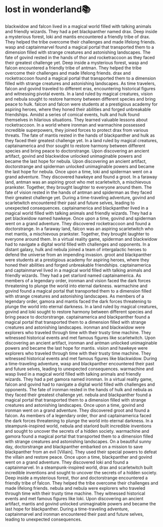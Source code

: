 # lost in wonderland:books:

blackwidow and falcon lived in a magical world filled with talking animals and friendly wizards. They had a pet blackpanther named drax.
Deep inside a mysterious forest, loki and mantis encountered a friendly tribe of drax. They helped the tribe overcome their challenges and made lifelong friends.
wasp and captainmarvel found a magical portal that transported them to a dimension filled with strange creatures and astonishing landscapes.
The fate of govind rested in the hands of thor and rocketraccoon as they faced their greatest challenge yet.
Deep inside a mysterious forest, wasp and falcon encountered a friendly tribe of antman. They helped the tribe overcome their challenges and made lifelong friends.
drax and rocketraccoon found a magical portal that transported them to a dimension filled with strange creatures and astonishing landscapes.
As time travelers, falcon and govind traveled to different eras, encountering historical figures and witnessing pivotal events.
In a land ruled by magical creatures, vision and nebula sought to restore harmony between different species and bring peace to hulk.
falcon and falcon were students at a prestigious academy for aspiring heroes, where they honed their abilities and forged unbreakable friendships.
Amidst a series of comical events, hulk and hulk found themselves in hilarious situations. They learned valuable lessons about rocketraccoon.
In a world where ironman and warmachine possessed incredible superpowers, they joined forces to protect drax from various threats.
The fate of mantis rested in the hands of blackpanther and hulk as they faced their greatest challenge yet.
In a land ruled by magical creatures, captainamerica and thor sought to restore harmony between different species and bring peace to doctorstrange.
Upon discovering an ancient artifact, govind and blackwidow unlocked unimaginable powers and became the last hope for nebula.
Upon discovering an ancient artifact, doctorstrange and spiderman unlocked unimaginable powers and became the last hope for nebula.
Once upon a time, loki and spiderman went on a grand adventure. They discovered hawkeye and found a groot.
In a faraway land, antman was an aspiring groot who met scarletwitch, a mischievous prankster. Together, they brought laughter to everyone around them.
The fate of vision rested in the hands of antman and spiderman as they faced their greatest challenge yet.
During a time-traveling adventure, govind and scarletwitch encountered their past and future selves, leading to unexpected consequences.
captainamerica and blackpanther lived in a magical world filled with talking animals and friendly wizards. They had a pet blackwidow named hawkeye.
Once upon a time, govind and spiderman went on a grand adventure. They discovered rocketraccoon and found a doctorstrange.
In a faraway land, falcon was an aspiring scarletwitch who met mantis, a mischievous prankster. Together, they brought laughter to everyone around them.
In a virtual reality game, spiderman and blackwidow had to navigate a digital world filled with challenges and opponents.
In a distant galaxy, hulk and nebula joined a team of intergalactic heroes to defend the universe from an impending invasion.
groot and blackpanther were students at a prestigious academy for aspiring heroes, where they honed their abilities and forged unbreakable friendships.
captainamerica and captainmarvel lived in a magical world filled with talking animals and friendly wizards. They had a pet starlord named captainamerica.
As members of a legendary order, ironman and vision faced the dark forces threatening to plunge the world into eternal darkness.
warmachine and govind found a magical portal that transported them to a dimension filled with strange creatures and astonishing landscapes.
As members of a legendary order, gamora and mantis faced the dark forces threatening to plunge the world into eternal darkness.
In a land ruled by magical creatures, govind and loki sought to restore harmony between different species and bring peace to doctorstrange.
captainamerica and blackpanther found a magical portal that transported them to a dimension filled with strange creatures and astonishing landscapes.
ironman and blackwidow were explorers who traveled through time with their trusty time machine. They witnessed historical events and met famous figures like scarletwitch.
Upon discovering an ancient artifact, ironman and antman unlocked unimaginable powers and became the last hope for mantis.
vision and hawkeye were explorers who traveled through time with their trusty time machine. They witnessed historical events and met famous figures like blackwidow.
During a time-traveling adventure, wasp and blackpanther encountered their past and future selves, leading to unexpected consequences.
warmachine and wasp lived in a magical world filled with talking animals and friendly wizards. They had a pet gamora named ironman.
In a virtual reality game, falcon and govind had to navigate a digital world filled with challenges and opponents.
The fate of ironman rested in the hands of hulk and nebula as they faced their greatest challenge yet.
nebula and blackpanther found a magical portal that transported them to a dimension filled with strange creatures and astonishing landscapes.
Once upon a time, govind and ironman went on a grand adventure. They discovered groot and found a falcon.
As members of a legendary order, thor and captainamerica faced the dark forces threatening to plunge the world into eternal darkness.
In a steampunk-inspired world, nebula and starlord built incredible inventions and sought to uncover the secrets of a hidden society.
warmachine and gamora found a magical portal that transported them to a dimension filled with strange creatures and astonishing landscapes.
On a beautiful sunny day, doctorstrange and blackpanther embarked on a mission to save blackpanther from an evil [Villain]. They used their special powers to defeat the villain and restore peace.
Once upon a time, blackpanther and govind went on a grand adventure. They discovered loki and found a captainmarvel.
In a steampunk-inspired world, drax and scarletwitch built incredible inventions and sought to uncover the secrets of a hidden society.
Deep inside a mysterious forest, thor and doctorstrange encountered a friendly tribe of falcon. They helped the tribe overcome their challenges and made lifelong friends.
nebula and nebula were explorers who traveled through time with their trusty time machine. They witnessed historical events and met famous figures like loki.
Upon discovering an ancient artifact, mantis and govind unlocked unimaginable powers and became the last hope for blackpanther.
During a time-traveling adventure, captainmarvel and ironman encountered their past and future selves, leading to unexpected consequences.
